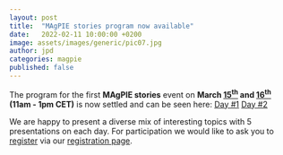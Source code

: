 ```yaml
---
layout: post
title:  "MAgPIE stories program now available"
date:   2022-02-11 10:00:00 +0200
image: assets/images/generic/pic07.jpg
author: jpd
categories: magpie
published: false 
---
```


The program for the first **MAgPIE stories** event on **March
[15<sup>th</sup>](../../../../events/c1-stories1-magpie-stories) and
[16<sup>th</sup>](../../../../events/c2-stories2-magpie-stories)
(11am - 1pm CET)** is now settled and can be seen here:
[Day #1](../../../../events/c1-stories1-magpie-stories)
[Day #2](../../../../events/c2-stories2-magpie-stories)

We are happy to present a diverse mix of interesting topics with 5 presentations
on each day. For participation we would like to ask you to
[register](../../../../magpie22/register) via our
[registration page](../../../../magpie22/register).
